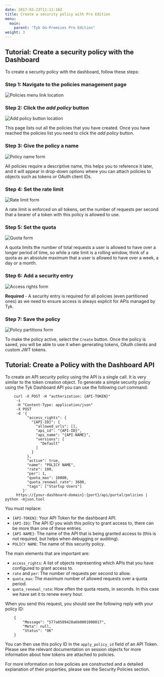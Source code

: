 ```yaml
---
date: 2017-03-23T11:11:18Z
title: Create a security policy with Pro Edition
menu:
  main:
    parent: "Tyk On-Premises Pro Edition"
weight: 3
---
```


## <a name="with-dashboard"></a>Tutorial: Create a security policy with the Dashboard

To create a security policy with the dashboard, follow these steps:

### Step 1: Navigate to the policies management page

![Policies menu link location][1]

### Step 2: Click the *add policy* button

![Add policy button location][2]

This page lists out all the policies that you have created. Once you have reached the policies list you need to click the *add policy* button.

### Step 3: Give the policy a name

![Policy name form][3]

All policies require a descriptive name, this helps you to reference it later, and it will appear in drop-down options where you can attach policies to objects such as tokens or OAuth client IDs.

### Step 4: Set the rate limit

![Rate limit form][4]

A rate limit is enforced on all tokens, set the number of requests per second that a bearer of a token with this policy is allowed to use.

### Step 5: Set the quota

![Quota form][5]

A quota limits the number of total requests a user is allowed to have over a longer period of time, so while a rate limit is a rolling window, think of a quota as an absolute maximum that a user is allowed to have over a week, a day or a month.

### Step 6: Add a security entry

![Access rights form][6]

**Required** - A security entry is required for all policies (even partitioned ones) as we need to ensure access is always explicit for APIs managed by Tyk.

### Step 7: Save the policy

![Policy partitions form][7]

To make the policy active, select the `Create` button. Once the policy is saved, you will be able to use it when generating tokens, OAuth clients and custom JWT tokens.

## <a name="with-api"></a>Tutorial: Create a Policy with the Dashboard API

To create an API security policy using the API is a single call. It is very similar to the token creation object. To generate a simple security policy using the Tyk Dashboard API you can use the following curl command:

```
    curl -X POST -H "authorization: {API-TOKEN}"
     -s
     -H "Content-Type: application/json"
     -X POST
     -d '{
          "access_rights": {
            "{API-ID}": {
              "allowed_urls": [],
              "api_id": "{API-ID}",
              "api_name": "{API-NAME}",
              "versions": [
                "Default"
              ]
            }
          },
          "active": true,
          "name": "POLICY NAME",
          "rate": 100,
          "per": 1,
          "quota_max": 10000,
          "quota_renewal_rate": 3600,
          "tags": ["Startup Users"]
        }'
     https://{your-dashboard-domain}:{port}/api/portal/policies | python -mjson.tool
```

You must replace:

*   `{API-TOKEN}`: Your API Token for the dashboard API.
*   `{API-ID}`: The API ID you wish this policy to grant access to, there can be more than one of these entries.
*   `{API-NAME}`: The name of the API that is being granted access to (this is not required, but helps when debugging or auditing).
*   `POLICY NAME`: The name of this security policy.

The main elements that are important are:

*   `access_rights`: A list of objects representing which APIs that you have configured to grant access to.
*   `rate` and `per`: The number of requests per second to allow.
*   `quota_max`: The maximum number of allowed requests over a quota period.
*   `quota_renewal_rate`: How often the quota resets, in seconds. In this case we have set it to renew every hour.

When you send this request, you should see the following reply with your policy ID:

```
    {
        "Message": "577a8589428a6b0001000017",
        "Meta": null,
        "Status": "OK"
    }
```

You can then use this policy ID in the `apply_policy_id` field of an API Token. Please see the relevant documentation on session objects for more information about how tokens are attached to policies.

For more information on how policies are constructed and a detailed explanation of their properties, please see the Security Policies section.

 [1]: /docs/img/dashboard/system-management/nav_policies.png
 [2]: /docs/img/dashboard/system-management/AddPolicyButton.png
 [3]: /docs/img/dashboard/system-management/policyNameField.png
 [4]: /docs/img/dashboard/system-management/rateLimit.png
 [5]: /docs/img/dashboard/system-management/usageQuotas.png
 [6]: /docs/img/dashboard/system-management/securityEntry.png
 [7]: /docs/img/dashboard/system-management/savePolicy.png


